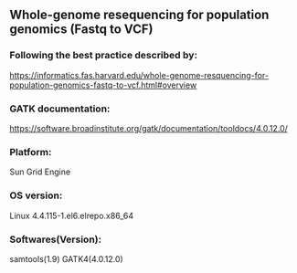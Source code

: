 ## Whole-genome resequencing for population genomics (Fastq to VCF)
### Following the best practice described by:
https://informatics.fas.harvard.edu/whole-genome-resquencing-for-population-genomics-fastq-to-vcf.html#overview

### GATK documentation:
https://software.broadinstitute.org/gatk/documentation/tooldocs/4.0.12.0/

### Platform:
Sun Grid Engine

### OS version:
Linux 4.4.115-1.el6.elrepo.x86_64

### Softwares(Version):
samtools(1.9)
GATK4(4.0.12.0)

